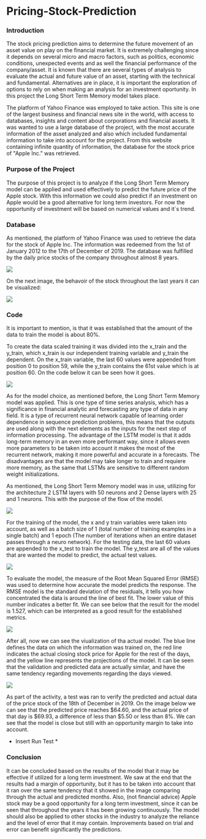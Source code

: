 # Pricing-Stock-Prediction

### Introduction

The stock pricing prediction aims to determine the future movement of an asset value on play on the financial market. It is extremely challenging since it depends on several micro and macro factors, such as politics, economic conditions, unexpected events and as well the financial performance of the company/asset. It is known that there are several types of analysis to evaluate the actual and future value of an asset, starting with the technical and fundamental. Alternatives are in place, it is important the exploration of options to rely on when making an analysis for an investment oportunity. In this project the Long Short Term Memory model takes place. 

The platform of Yahoo Finance was employed to take action. This site is one of the largest business and financial news site in the world, with access to databases, insights and content about corporations and financial assets. It was wanted to use a large database of the project, with the most accurate information of the asset analyzed and also which included fundamental information to take into account for the project. From this website containing infinite quantity of information, the database for the stock price of "Apple Inc." was retrieved. 

### Purpose of the Project

The purpose of this project is to analyze if the Long Short Term Memory model can be applied and used effectively to predict the future price of the Apple stock. With this information we could also predict if an investment on Apple would be a good alternative for long term investors. For now the opportunity of investment will be based on numerical values and it´s trend. 

### Database

As mentioned, the platform of Yahoo Finance was used to retrieve the data for the stock of Apple Inc. The information was redeemed from the 1st of January 2012 to the 17th of December of 2019. The database was fulfilled by the daily price stocks of the company throughout almost 8 years. 

![](https://github.com/JoseLuisMontemayor/Pricing-Stock-Prediction/blob/main/Resources/1.%20Dates_Stock.PNG)

On the next image, the behavoir of the stock throughout the last years it can be visualized:

![](https://github.com/JoseLuisMontemayor/Pricing-Stock-Prediction/blob/main/Resources/2.%20Stock_History.PNG)

### Code

It is important to mention, is that it was established that the amount of the data to train the model is about 80%.

To create the data scaled training it was divided into the x_train and the y_train, which x_train is our independent training variable and y_train the dependent. On the x_train variable, the last 60 values were appended from position 0 to position 59, while the y_train contains the 61st value which is at position 60. On the code below it can be seen how it goes.

![](https://github.com/JoseLuisMontemayor/Pricing-Stock-Prediction/blob/main/Resources/3.%20Split%20x-y-train.PNG)

As for the model choice, as mentioned before, the Long Short Term Memory model was applied. This is one type of time series analysis, which has a significance in financial analytic and forecasting any type of data in any field. It is a type of recurrent neural network capable of learning order dependence in sequence prediction problems, this means that the outputs are used along with the next elements as the inputs for the next step of information processing. The advantage of the LSTM model is that it adds long-term memory in an even more performant way, since it allows even more parameters to be taken into account it makes the most of the recurrent network, making it more powerful and accurate in a forecasts. The disadvantages are that the model may take longer to train and requiere more memory, as the same that LSTMs are sensitive to different random weight initializations.

As mentioned, the Long Short Term Memory model was in use, utilizing for the architecture 2 LSTM layers with 50 neurons and 2 Dense layers with 25 and 1 neurons. This with the purpose of the flow of the model. 

![](https://github.com/JoseLuisMontemayor/Pricing-Stock-Prediction/blob/main/Resources/4.%20LSTM%20Model.PNG)

For the training of the model, the x and y train variables were taken into account, as well as a batch size of 1 (total number of training examples in a single batch) and 1 epoch (The number of iterations when an entire dataset passes through a neuro network). For the testing data, the last 60 values are appended to the x_test to train the model. The y_test are all of the values that are wanted the model to predict, the actual test values. 

![](https://github.com/JoseLuisMontemayor/Pricing-Stock-Prediction/blob/main/Resources/5.%20Train_Test%20Model.PNG)

To evaluate the model, the measure of the Root Mean Squared Error (RMSE) was used to determine how accurate the model predicts the response. The RMSE model is the standard deviation of the residuals, it tells you how concentrated the data is around the line of best fit. The lower value of this number indicates a better fit. We can see below that the result for the model is 1.527, which can be interpreted as a good result for the established metrics. 

![](https://github.com/JoseLuisMontemayor/Pricing-Stock-Prediction/blob/main/Resources/6.%20Root%20Mean%20Squared%20Error.PNG)

After all, now we can see the viualization of tha actual model. The blue line defines the data on which the information was trained on, the red line indicates the actual closing stock price for Apple for the rest of the days, and the yellow line represents the projections of the model. It can be seen that the validation and predicted data are actually similar, and have the same tendency regarding movements regarding the days viewed. 

![](https://github.com/JoseLuisMontemayor/Pricing-Stock-Prediction/blob/main/Resources/7.%20Visualization%20Model.PNG)

As part of the activity, a test was ran to verify the predicted and actual data of the price stock of the 18th of December in 2019. On the image below we can see that the predicted price reaches $64.60, and the actual price of that day is $69.93, a difference of less than $5.50 or less than 8%. We can see that the model is close but still with an opportunity margin to take into account. 

* Insert Run Test *

### Conclusion

It can be concluded based on the results of the model that it may be effective if utilized for a long term investment. We saw at the end that the results had a margin of opportunity, but it has to be taken into account that it ran over the same tendency that it showed in the image comparing through the actual and predicted months. Also, (not financial advice) Apple stock may be a good opportunity for a long term investment, since it can be seen that throughout the years it has been growing continuously. The model should also be applied to other stocks in the industry to analyze the reliance and the level of error that it may contain. Improvements based on trial and error can benefit significantly the predictions.  








